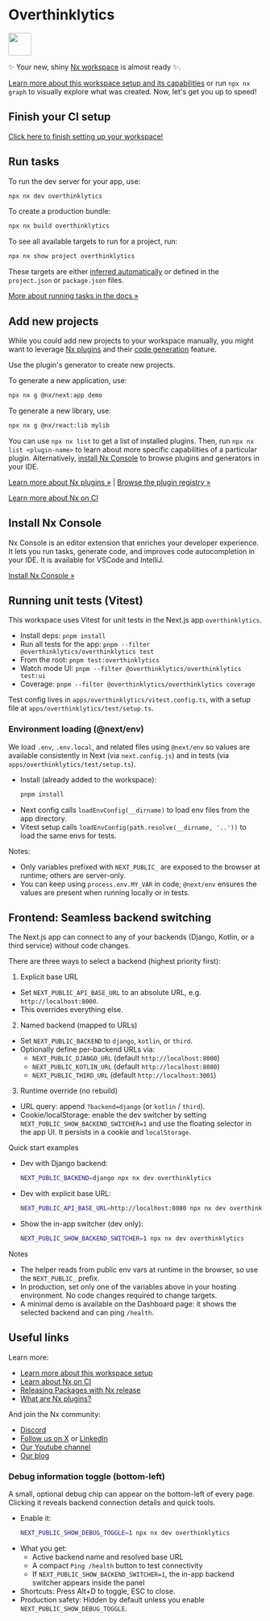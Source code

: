 # Overthinklytics

<a alt="Nx logo" href="https://nx.dev" target="_blank" rel="noreferrer"><img src="https://raw.githubusercontent.com/nrwl/nx/master/images/nx-logo.png" width="45"></a>

✨ Your new, shiny [Nx workspace](https://nx.dev) is almost ready ✨.

[Learn more about this workspace setup and its capabilities](https://nx.dev/nx-api/next?utm_source=nx_project&amp;utm_medium=readme&amp;utm_campaign=nx_projects) or run `npx nx graph` to visually explore what was created. Now, let's get you up to speed!

## Finish your CI setup

[Click here to finish setting up your workspace!](https://cloud.nx.app/connect/GEIzGScIG2)


## Run tasks

To run the dev server for your app, use:

```sh
npx nx dev overthinklytics
```

To create a production bundle:

```sh
npx nx build overthinklytics
```

To see all available targets to run for a project, run:

```sh
npx nx show project overthinklytics
```

These targets are either [inferred automatically](https://nx.dev/concepts/inferred-tasks?utm_source=nx_project&utm_medium=readme&utm_campaign=nx_projects) or defined in the `project.json` or `package.json` files.

[More about running tasks in the docs &raquo;](https://nx.dev/features/run-tasks?utm_source=nx_project&utm_medium=readme&utm_campaign=nx_projects)

## Add new projects

While you could add new projects to your workspace manually, you might want to leverage [Nx plugins](https://nx.dev/concepts/nx-plugins?utm_source=nx_project&utm_medium=readme&utm_campaign=nx_projects) and their [code generation](https://nx.dev/features/generate-code?utm_source=nx_project&utm_medium=readme&utm_campaign=nx_projects) feature.

Use the plugin's generator to create new projects.

To generate a new application, use:

```sh
npx nx g @nx/next:app demo
```

To generate a new library, use:

```sh
npx nx g @nx/react:lib mylib
```

You can use `npx nx list` to get a list of installed plugins. Then, run `npx nx list <plugin-name>` to learn about more specific capabilities of a particular plugin. Alternatively, [install Nx Console](https://nx.dev/getting-started/editor-setup?utm_source=nx_project&utm_medium=readme&utm_campaign=nx_projects) to browse plugins and generators in your IDE.

[Learn more about Nx plugins &raquo;](https://nx.dev/concepts/nx-plugins?utm_source=nx_project&utm_medium=readme&utm_campaign=nx_projects) | [Browse the plugin registry &raquo;](https://nx.dev/plugin-registry?utm_source=nx_project&utm_medium=readme&utm_campaign=nx_projects)


[Learn more about Nx on CI](https://nx.dev/ci/intro/ci-with-nx#ready-get-started-with-your-provider?utm_source=nx_project&utm_medium=readme&utm_campaign=nx_projects)

## Install Nx Console

Nx Console is an editor extension that enriches your developer experience. It lets you run tasks, generate code, and improves code autocompletion in your IDE. It is available for VSCode and IntelliJ.

[Install Nx Console &raquo;](https://nx.dev/getting-started/editor-setup?utm_source=nx_project&utm_medium=readme&utm_campaign=nx_projects)

## Running unit tests (Vitest)

This workspace uses Vitest for unit tests in the Next.js app `overthinklytics`.

- Install deps: `pnpm install`
- Run all tests for the app: `pnpm --filter @overthinklytics/overthinklytics test`
- From the root: `pnpm test:overthinklytics`
- Watch mode UI: `pnpm --filter @overthinklytics/overthinklytics test:ui`
- Coverage: `pnpm --filter @overthinklytics/overthinklytics coverage`

Test config lives in `apps/overthinklytics/vitest.config.ts`, with a setup file at `apps/overthinklytics/test/setup.ts`.

### Environment loading (@next/env)

We load `.env`, `.env.local`, and related files using `@next/env` so values are available consistently in Next (via `next.config.js`) and in tests (via `apps/overthinklytics/test/setup.ts`).

- Install (already added to the workspace):
  ```sh
  pnpm install
  ```
- Next config calls `loadEnvConfig(__dirname)` to load env files from the app directory.
- Vitest setup calls `loadEnvConfig(path.resolve(__dirname, '..'))` to load the same envs for tests.

Notes:
- Only variables prefixed with `NEXT_PUBLIC_` are exposed to the browser at runtime; others are server-only.
- You can keep using `process.env.MY_VAR` in code; `@next/env` ensures the values are present when running locally or in tests.

## Frontend: Seamless backend switching

The Next.js app can connect to any of your backends (Django, Kotlin, or a third service) without code changes.

There are three ways to select a backend (highest priority first):

1) Explicit base URL

- Set `NEXT_PUBLIC_API_BASE_URL` to an absolute URL, e.g. `http://localhost:8000`.
- This overrides everything else.

2) Named backend (mapped to URLs)

- Set `NEXT_PUBLIC_BACKEND` to `django`, `kotlin`, or `third`.
- Optionally define per-backend URLs via:
  - `NEXT_PUBLIC_DJANGO_URL` (default `http://localhost:8000`)
  - `NEXT_PUBLIC_KOTLIN_URL` (default `http://localhost:8080`)
  - `NEXT_PUBLIC_THIRD_URL` (default `http://localhost:3001`)

3) Runtime override (no rebuild)

- URL query: append `?backend=django` (or `kotlin` / `third`).
- Cookie/localStorage: enable the dev switcher by setting `NEXT_PUBLIC_SHOW_BACKEND_SWITCHER=1` and use the floating selector in the app UI. It persists in a cookie and `localStorage`.

Quick start examples

- Dev with Django backend:
  ```sh
  NEXT_PUBLIC_BACKEND=django npx nx dev overthinklytics
  ```
- Dev with explicit base URL:
  ```sh
  NEXT_PUBLIC_API_BASE_URL=http://localhost:8080 npx nx dev overthinklytics
  ```
- Show the in-app switcher (dev only):
  ```sh
  NEXT_PUBLIC_SHOW_BACKEND_SWITCHER=1 npx nx dev overthinklytics
  ```

 Notes
 
 - The helper reads from public env vars at runtime in the browser, so use the `NEXT_PUBLIC_` prefix.
 - In production, set only one of the variables above in your hosting environment. No code changes required to change targets.
 - A minimal demo is available on the Dashboard page: it shows the selected backend and can ping `/health`.

## Useful links

Learn more:

- [Learn more about this workspace setup](https://nx.dev/nx-api/next?utm_source=nx_project&amp;utm_medium=readme&amp;utm_campaign=nx_projects)
- [Learn about Nx on CI](https://nx.dev/ci/intro/ci-with-nx?utm_source=nx_project&utm_medium=readme&utm_campaign=nx_projects)
- [Releasing Packages with Nx release](https://nx.dev/features/manage-releases?utm_source=nx_project&utm_medium=readme&utm_campaign=nx_projects)
- [What are Nx plugins?](https://nx.dev/concepts/nx-plugins?utm_source=nx_project&utm_medium=readme&utm_campaign=nx_projects)

And join the Nx community:
- [Discord](https://go.nx.dev/community)
- [Follow us on X](https://twitter.com/nxdevtools) or [LinkedIn](https://www.linkedin.com/company/nrwl)
- [Our Youtube channel](https://www.youtube.com/@nxdevtools)
- [Our blog](https://nx.dev/blog?utm_source=nx_project&utm_medium=readme&utm_campaign=nx_projects)


### Debug information toggle (bottom-left)

A small, optional debug chip can appear on the bottom-left of every page. Clicking it reveals backend connection details and quick tools.

- Enable it:
  ```sh
  NEXT_PUBLIC_SHOW_DEBUG_TOGGLE=1 npx nx dev overthinklytics
  ```
- What you get:
  - Active backend name and resolved base URL
  - A compact `Ping /health` button to test connectivity
  - If `NEXT_PUBLIC_SHOW_BACKEND_SWITCHER=1`, the in-app backend switcher appears inside the panel
- Shortcuts: Press Alt+D to toggle, ESC to close.
- Production safety: Hidden by default unless you enable `NEXT_PUBLIC_SHOW_DEBUG_TOGGLE`.

